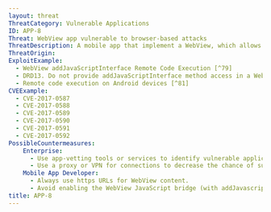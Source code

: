 ```yaml
---
layout: threat
ThreatCategory: Vulnerable Applications
ID: APP-8
Threat: WebView app vulnerable to browser-based attacks
ThreatDescription: A mobile app that implement a WebView, which allows it to render and potentially perform actions available in a web page, may contain vulnerabilities to common browser-based attacks, such as cross-site request forgery, cross-site scripting, and injection of malicious dynamic content (e.g., JavaScript). Further, exploits delivered over web pages may allow remote exploitation of vulnerabilities in other app components, thereby gaining access to data or functionality outside the context of the vulnerable WebView.
ThreatOrigin:
ExploitExample:
  - WebView addJavaScriptInterface Remote Code Execution [^79]
  - DRD13. Do not provide addJavaScriptInterface method access in a WebView which could contain untrusted content [^80]
  - Remote code execution on Android devices [^81]
CVEExample:
  - CVE-2017-0587
  - CVE-2017-0588
  - CVE-2017-0589
  - CVE-2017-0590
  - CVE-2017-0591
  - CVE-2017-0592
PossibleCountermeasures:
    Enterprise:
      - Use app-vetting tools or services to identify vulnerable applications
      - Use a proxy or VPN for connections to decrease the chance of success of a man-in-the-middle attack.
    Mobile App Developer:
      - Always use https URLs for WebView content.
      - Avoid enabling the WebView JavaScript bridge (with addJavascriptInterface) unless explicitly needed.
title: APP-8
---
```

